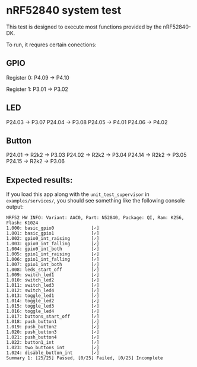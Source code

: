 # nRF52840 system test

This test is designed to execute most functions provided by the nRF52840-DK.

To run, it requres certain conections:

## GPIO

Register 0:
P4.09 -> P4.10

Register 1:
P3.01 -> P3.02

## LED

P24.03 -> P3.07
P24.04 -> P3.08
P24.05 -> P4.01
P24.06 -> P4.02

## Button

P24.01 -> R2k2 -> P3.03
P24.02 -> R2k2 -> P3.04
P24.14 -> R2k2 -> P3.05
P24.15 -> R2k2 -> P3.06

## Expected results:

If you load this app along with the `unit_test_supervisor` in `examples/services/`,
you should see something like the following console output:

```
NRF52 HW INFO: Variant: AAC0, Part: N52840, Package: QI, Ram: K256, Flash: K1024
1.000: basic_gpio0              [✓]
1.001: basic_gpio1              [✓]
1.002: gpio0_int_raising        [✓]
1.003: gpio0_int_falling        [✓]
1.004: gpio0_int_both           [✓]
1.005: gpio1_int_raising        [✓]
1.006: gpio1_int_falling        [✓]
1.007: gpio1_int_both           [✓]
1.008: leds_start_off           [✓]
1.009: switch_led1              [✓]
1.010: switch_led2              [✓]
1.011: switch_led3              [✓]
1.012: switch_led4              [✓]
1.013: toggle_led1              [✓]
1.014: toggle_led2              [✓]
1.015: toggle_led3              [✓]
1.016: toggle_led4              [✓]
1.017: buttons_start_off        [✓]
1.018: push_button1             [✓]
1.019: push_button2             [✓]
1.020: push_button3             [✓]
1.021: push_button4             [✓]
1.022: button1_int              [✓]
1.023: two_buttons_int          [✓]
1.024: disable_button_int       [✓]
Summary 1: [25/25] Passed, [0/25] Failed, [0/25] Incomplete
```
